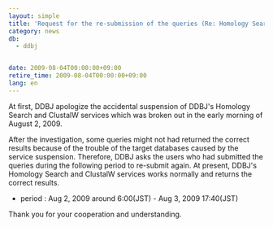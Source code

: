 ```yaml
---
layout: simple
title: 'Request for the re-submission of the queries (Re: Homology Search and ClustalW temporary down (Aug.3)) '
category: news
db:
  - ddbj


date: 2009-08-04T00:00:00+09:00
retire_time: 2009-08-04T00:00:00+09:00
lang: en
---
```


At first, DDBJ apologize the accidental suspension of DDBJ's Homology Search and ClustalW services which was broken out in the early morning of August 2, 2009.

<p>After the investigation, some queries might not had returned the correct results because of the trouble of the target databases caused by the service suspension. Therefore, DDBJ asks the users who had submitted the queries during the following period to re-submit again. At present, DDBJ's Homology Search and ClustalW services works normally and returns the correct results.</p>

<ul>
    <li>period : Aug 2, 2009 around 6:00(JST) - Aug 3, 2009 17:40(JST)</li>
</ul>
<div class="space10"></div>

<p>Thank you for your cooperation and understanding.</p>
